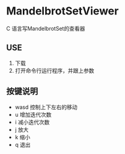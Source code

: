 # MandelbrotSetViewer
C 语言写MandelbrotSet的查看器

## USE
1. 下载
2. 打开命令行运行程序，并跟上参数

## 按键说明
- wasd 控制上下左右的移动
- u 增加迭代次数
- i 减小迭代次数
- j 放大
- k 缩小
- q 退出
